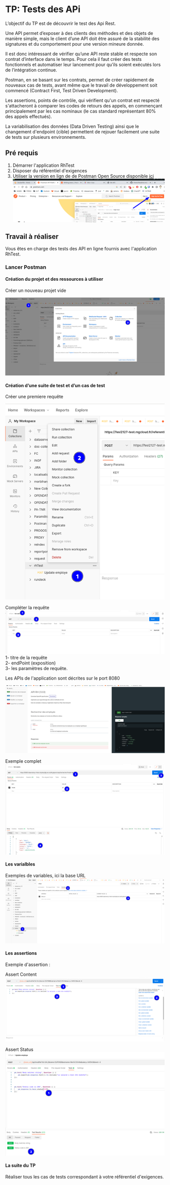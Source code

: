 # TP: Tests des APi

L’objectif du TP est de découvrir le test des Api Rest.  

Une API permet d’exposer à des clients des méthodes et des objets de manière simple, mais le client
d’une API doit être assuré de la stabilité des signatures et du comportement pour une version
mineure donnée.

Il est donc intéressant de vérifier qu’une API reste stable et respecte son contrat d’interface dans le
temps. Pour cela il faut créer des tests fonctionnels et automatiser leur lancement pour qu’ils soient
exécutés lors de l’intégration continue.

Postman, en se basant sur les contrats, permet de créer rapidement de nouveaux cas
de tests, avant même que le travail de développement soit commencé (Contract First, Test Driven
Development).

Les assertions, points de contrôle, qui vérifient qu'un contrat est respecté s'attacheront à comparer
les codes de retours des appels, en commençant principalement par les cas nominaux (le cas
standard représentant 80% des appels effectués).

La variabilisation des données (Data Driven Testing) ainsi que le changement d'endpoint (cible)
permettent de rejouer facilement une suite de tests sur plusieurs environnements.

## Pré requis

 1. Démarrer l'application RhTest
 2. Disposer du référentiel d'exigences
 3. Utiliser la version en lign de de Postman Open Source disponible [ici](https://www.postman.com/)
 ![Postman](img/00.png)

## Travail à réaliser

Vous êtes en charge des tests des API en ligne fournis avec l'application RhTest.

### Lancer Postman

#### Création du projet et des ressources à utiliser
Créer un nouveau projet vide

![Créer ressources](img/01.png)

#### Création d’une suite de test et d’un cas de test
Créer une premiere requête

![Créer une requête](img/02.png)

Compléter la requête
![Compléter la requête](img/03.png)
1- titre de la requête   
2- endPoint (exposition)   
3- les paramètres de requête.

Les APIs de l'application sont décrites sur le port 8080

![Swagger](img/04.png)

Exemple complet
![Get mode all](img/05.png)

#### Les varialbles
Exemples de variables, ici la base URL
![Variabke](img/06.png)

#### Les assertions

Exemple d'assertion :

Assert Content
![Assert](img/07.png)

Assert Status
![Assert](img/08.png)


#### La suite du TP

Réaliser tous les cas de tests correspondant à votre référentiel d'exigences.
